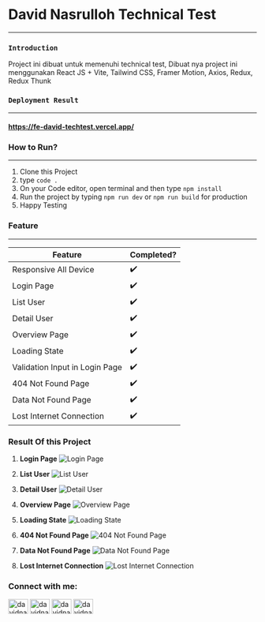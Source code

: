 # David Nasrulloh Technical Test

---

### `Introduction`

Project ini dibuat untuk memenuhi technical test, Dibuat nya project ini menggunakan React JS + Vite, Tailwind CSS, Framer Motion, Axios, Redux, Redux Thunk

### `Deployment Result`
---
#### <a href="https://fe-david-techtest.vercel.app/" target="_blank">https://fe-david-techtest.vercel.app/</a>

### How to Run?

---

1. Clone this Project
2. type `code .`
5. On your Code editor, open terminal and then type `npm install`
6. Run the project by typing `npm run dev` or `npm run build` for production
7. Happy Testing

### Feature
---
| Feature                        | Completed?         |
| ------------------------------ | ------------------ |
| Responsive All Device    | :heavy_check_mark: |
| Login Page    | :heavy_check_mark: |
| List User              | :heavy_check_mark: |
| Detail User     | :heavy_check_mark: |
| Overview Page | :heavy_check_mark: |
| Loading State | :heavy_check_mark: |
| Validation Input in Login Page | :heavy_check_mark: |
| 404 Not Found Page                 | :heavy_check_mark: |
| Data Not Found Page                 | :heavy_check_mark: |
| Lost Internet Connection                 | :heavy_check_mark: |

### Result Of this Project

1. **Login Page**
   ![Login Page](https://res.cloudinary.com/dabl8rcsp/image/upload/v1692265565/david-technical-test/frttwtw2psk3cxppgwod.jpg)

2. **List User**
   ![List User](https://res.cloudinary.com/dabl8rcsp/image/upload/v1692265565/david-technical-test/jqradxyquscwj1ldj9d7.jpg)

3. **Detail User**
   ![Detail User](https://res.cloudinary.com/dabl8rcsp/image/upload/v1692265564/david-technical-test/am5w4xsrpqarrpd42wam.jpg)

4. **Overview Page**
   ![Overview Page](https://res.cloudinary.com/dabl8rcsp/image/upload/v1692265567/david-technical-test/jyj22tm17tyjjojyxftz.jpg)

5. **Loading State**
   ![Loading State](https://res.cloudinary.com/dabl8rcsp/image/upload/v1692265565/david-technical-test/drlnkay71kvqqfajpejw.jpg)

6. **404 Not Found Page**
   ![404 Not Found Page](https://res.cloudinary.com/dabl8rcsp/image/upload/v1692265564/david-technical-test/x8qdowzstwwmvvza4onu.jpg)

7. **Data Not Found Page**
   ![Data Not Found Page](https://res.cloudinary.com/dabl8rcsp/image/upload/v1692265564/david-technical-test/zxnotpnrisqqwdz2gaju.jpg)

8. **Lost Internet Connection**
   ![Lost Internet Connection](https://res.cloudinary.com/dabl8rcsp/image/upload/v1692265566/david-technical-test/p2rj1emic2eujvv3vv1w.jpg)

<h3 align="left">Connect with me:</h3>
<p align="left">
	<a href="https://linkedin.com/in/davidnasrulloh" target="blank"><img align="center" src="https://raw.githubusercontent.com/rahuldkjain/github-profile-readme-generator/master/src/images/icons/Social/linked-in-alt.svg" alt="davidnasrulloh" height="30" width="40" /></a>
	<a href="https://instagram.com/rishav_chanda" target="blank"><img align="center" src="https://raw.githubusercontent.com/rahuldkjain/github-profile-readme-generator/master/src/images/icons/Social/instagram.svg" alt="davidnasrulloh" height="30" width="40" /></a>
	<a href="https://dribbble.com/davidnasrulloh" target="blank"><img align="center" src="https://raw.githubusercontent.com/rahuldkjain/github-profile-readme-generator/master/src/images/icons/Social/dribbble.svg" alt="davidnasrulloh" height="30" width="40" /></a>
	<a href="https://www.behance.net/davidnasrulloh" target="blank"><img align="center" src="https://raw.githubusercontent.com/rahuldkjain/github-profile-readme-generator/master/src/images/icons/Social/behance.svg" alt="davidnasrulloh" height="30" width="40" /></a>
</p>

